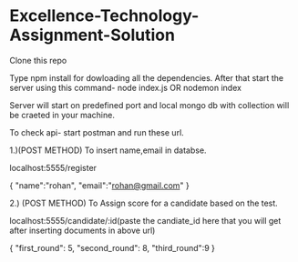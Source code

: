 # Excellence-Technology-Assignment-Solution

Clone this repo

Type npm install for dowloading all the dependencies.
After that start the server using this command-
node index.js
OR
nodemon index

Server will start on predefined port and local mongo db with collection will be craeted in your machine.

To check api-
start postman and run these url.

1.)(POST METHOD) To insert name,email in databse.

localhost:5555/register

{
"name":"rohan",
"email":"rohan@gmail.com"
}

2.) (POST METHOD) To Assign score for a candidate based on the test.

localhost:5555/candidate/:id(paste the candiate_id here that you will get after inserting documents in above url)

{
"first_round": 5,
"second_round": 8,
"third_round":9
}
